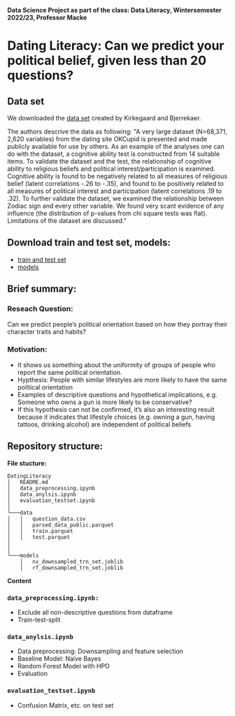 **Data Science Project as part of the class: Data Literacy, Wintersemester 2022/23, Professor Macke**


# Dating Literacy: Can we predict your political belief, given less than 20 questions?

## Data set
We downloaded the [data set](https://figshare.com/articles/dataset/OKCupid_Datasets/14987388) created by Kirkegaard and Bjerrekaer. 

The authors descrive the data as following:
"A very large dataset (N=68,371, 2,620 variables) from the dating site OKCupid is presented and made publicly available for use by others. As an example of the analyses one can do with the dataset, a cognitive ability test is constructed from 14 suitable items. To validate the dataset and the test, the relationship of cognitive ability to religious beliefs and political interest/participation is examined. Cognitive ability is found to be negatively related to all measures of religious belief (latent correlations -.26 to -.35), and found to be positively related to all measures of political interest and participation (latent correlations .19 to .32). To further validate the dataset, we examined the relationship between Zodiac sign and every other variable. We found very scant evidence of any influence (the distribution of p-values from chi square tests was flat). Limitations of the dataset are discussed."
## Download train and test set, models:
- [train and test set](https://drive.google.com/drive/folders/1uP7PbnwCvYoie7Ee41mib9TyeG6yqOVn?usp=sharing) 
- [models](https://drive.google.com/drive/folders/1fEdsZcNmAjC8sddz109Q4MxPCXS0uzp2?usp=sharing)
## Brief summary:
### Reseach Question: 
Can we predict people’s political orientation based on how they portray their character traits and habits?
### Motivation:
- It shows us something about the uniformity of groups of people who report the same political orientation.
- Hypthesis: People with similar lifestyles are more likely to have the same political orientation
- Examples of descriptive questions and hypothetical implications, e.g. Someone who owns a gun is more likely to be conservative?
- If this hypothesis can not be confirmed, it’s also an interesting result because it indicates that lifestyle choices (e.g. owning a gun, having tattoos, drinking alcohol) are independent of political beliefs

## Repository structure:

**File stucture:**
```
DatingLiteracy
│   README.md
│   data_preprocessing.ipynb    
│   data_anylsis.ipynb
│   evaluation_testset.ipynb
│
└───data
│   │   question_data.csv
│   │   parsed_data_public.parquet
│   │   train.parquet
│   │   test.parquet
│ 
│   
└───models
    │   nv_downsampled_trn_set.joblib
    │   rf_downsampled_trn_set.joblib
```
**Content**
### ```data_preprocessing.ipynb:```
- Exclude all non-descriptive questions from dataframe
- Train-test-split
### ```data_anylsis.ipynb```
- Data preprocessing: Downsampling and feature selection
- Baseline Model: Naive Bayes
- Random Forest Model with HPO
- Evaluation 
### ```evaluation_testset.ipynb```
- Confusion Matrix, etc. on test set





